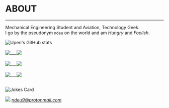 
# ABOUT
----
 Mechanical Engineering Student and Aviation, Technology Geek. \
 I go by the pseudonym `ndeu` on the world and am *Hungry* and *Foolish*. 
 

![Upen's GitHub stats](https://github-readme-stats.vercel.app/api?username=UpenTech&show_icons=true&theme=dark) 
<!-- Markdown -->
<a href="https://github.com/UpenTech/Web_Scrapper-Movies-">
  <img align="center" src="https://github-readme-stats.vercel.app/api/pin/?username=UpenTech&repo=Web_Scrapper-Movies-" /> &nbsp;&nbsp;&nbsp;
</a>

<a href="https://github.com/UpenTech/convoychat">
  <img align="center" src="https://github-readme-stats.vercel.app/api/pin/?username=UpenTech&repo=__Calculator" /> 
</a> 

<br>
<br>

<a href="https://github.com/UpenTech/Turtle-Race">
  <img align="center" src="https://github-readme-stats.vercel.app/api/pin/?username=UpenTech&repo=Turtle-Race" /> &nbsp;&nbsp;&nbsp;
</a>

<a href="https://github.com/UpenTech/SmartFridge">
  <img align="center" src="https://github-readme-stats.vercel.app/api/pin/?username=UpenTech&repo=SmartFridge" />
</a> 

<br>
<br>

<a href="https://github.com/UpenTech/ZombieApocalypse">
  <img align="center" src="https://github-readme-stats.vercel.app/api/pin/?username=UpenTech&repo=ZombieApocalypse" /> &nbsp;&nbsp;&nbsp;
</a>  

<a href="https://github.com/UpenTech/C-Projects">
  <img align="center" src="https://github-readme-stats.vercel.app/api/pin/?username=UpenTech&repo=C-Projects" />
</a> 

<br>
<br>

![Jokes Card](https://readme-jokes.vercel.app/api?hideBorder&theme=vue-dark&qColor=%23944bcc&aColor=%23bbdb51) 

<img src="https://img.shields.io/badge/ProtonMail-8B89CC?style=for-the-badge&logo=protonmail&logoColor=white"> *ndeu9@protonmail.com*
